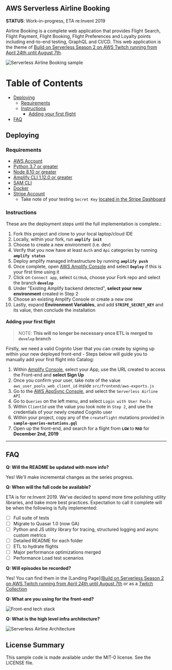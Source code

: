 ## AWS Serverless Airline Booking

**STATUS**: Work-in-progress, ETA re:Invent 2019

Airline Booking is a complete web application that provides Flight Search, Flight Payment, Flight Booking, Flight Preferences and Loyalty points including end-to-end testing, GraphQL and CI/CD. This web application is the theme of [Build on Serverless Season 2 on AWS Twitch running from April 24th until August 7th](https://pages.awscloud.com/GLOBAL-devstrategy-OE-BuildOnServerless-2019-reg-event.html).

![Serverless Airline Booking sample](./media/prototype-web.png)

Table of Contents
=================

* [Deploying](#Deploying)
    - [Requirements](#Requirements)
    - [Instructions](#Instructions)
        + [Adding your first flight](#Adding-your-first-flight)
* [FAQ](#FAQ)

## Deploying

### Requirements

* [AWS Account](https://aws.amazon.com/account/)
* [Python 3.7 or greater](https://realpython.com/installing-python/)
* [Node 8.10 or greater](https://nodejs.org/en/download/)
* [Amplify CLI 1.12.0 or greater](https://aws-amplify.github.io/docs/cli-toolchain/quickstart#quickstart)
* [SAM CLI](https://docs.aws.amazon.com/serverless-application-model/latest/developerguide/serverless-sam-cli-install.html)
* [Docker](https://docs.docker.com/install/)
* [Stripe Account](https://dashboard.stripe.com/register)
    - Take note of your testing `Secret Key` [located in the Stripe Dashboard](https://support.stripe.com/questions/locate-api-keys)

### Instructions

These are the deployment steps until the full implementation is complete.:

1) Fork this project and clone to your local laptop/cloud IDE
2) Locally, within your fork, run **`amplify init`**
3) Choose to create a new environment (i.e. dev)
4) Verify that you now have at least `Auth` and `Api` categories by running **`amplify status`**
5) Deploy amplify managed infrastructure by running **`amplify push`**
6) Once complete, open [AWS Amplify Console](https://eu-west-1.console.aws.amazon.com/amplify/home) and select **`Deploy`** if this is your first time using it
7) Click on `Connect app`, select `GitHub`, choose your Fork repo and select the branch **`develop`**
8) Under "Existing Amplify backend detected", **select your new environment** created in Step 2
9) Choose an existing Amplify Console or create a new one
10) Lastly, expand **Environment Variables**, and add **`STRIPE_SECRET_KEY`** and its value, then conclude the installation

#### Adding your first flight

> NOTE: **This will no longer be necessary once ETL is merged to `develop` branch**

Firstly, we need a valid Cognito User that you can create by signing up within your new deployed front-end - Steps below will guide you to manually add your first flight into Catalog:

1. Within [Amplify Console](https://eu-west-1.console.aws.amazon.com/amplify/home), select your App, use the URL created to access the Front-end and **select Sign Up**
2. Once you confirm your user, take note of the value `aws_user_pools_web_client_id` inside `src/frontend/aws-exports.js`
3. Go to the [AWS AppSync Console](https://eu-west-1.console.aws.amazon.com/appsync/home), and select the `Serverless Airline API`
4. Go to `Queries` on the left menu, and select `Login with User Pools`
5. Within `ClientId` use the value you took note in `Step 2`, and use the credentials of your newly created Cognito user
6. Within your project, copy any of the `createFlight` mutations provided in **`sample-queries-mutations.gql`**
7. Open up the front-end, and search for a flight from **`LGW`** to **`MAD`** for **December 2nd, 2019**

---

## FAQ

**Q: Will the README be updated with more info?**

Yes! We'll make incremental changes as the series progress.

**Q: When will the full code be available?**

ETA is for re:Invent 2019. We've decided to spend more time polishing utility libraries, and bake more best practices. Expectation to call it complete will be when the following is fully implemented:

* [ ] Full suite of tests
* [ ] Migrate to Quasar 1.0 (now GA)
* [ ] Python and JS utility library for tracing, structured logging and async custom metrics
* [ ] Detailed README for each folder
* [ ] ETL to hydrate flights
* [ ] Major performance optimizations merged
* [ ] Performance Load test scenarios

**Q: Will episodes be recorded?**

Yes! You can find them in the [Landing Page]([Build on Serverless Season 2 on AWS Twitch running from April 24th until August 7th](https://pages.awscloud.com/GLOBAL-devstrategy-OE-BuildOnServerless-2019-reg-event.html) or as a [Twitch Collection](https://www.twitch.tv/collections/2s5GEfNTuRXCeg)

**Q: What are you using for the front-end?**

![Front-end tech stack](./media/prototype-frontend.png)

**Q: What is the high level infra architecture?**

![Serverless Airline Architecture](./media/prototype-architecture.png)

## License Summary

This sample code is made available under the MIT-0 license. See the LICENSE file.


<!--mutation flight1 {-->
<!--    createFlight(input:{-->
<!--        departureDate: "2019-11-11T08:00+0000",-->
<!--        departureAirportCode: "LGW",-->
<!--        departureAirportName: "London Gatwick",-->
<!--        departureCity: "London",-->
<!--        departureLocale: "Europe/London",-->
<!--        arrivalDate: "2019-11-11T10:15+0000",-->
<!--        arrivalAirportCode: "MAD",-->
<!--        arrivalAirportName: "Madrid Barajas",-->
<!--        arrivalCity: "Madrid",-->
<!--        arrivalLocale: "Europe/Madrid",-->
<!--        ticketPrice: 100,-->
<!--        ticketCurrency: "EUR",-->
<!--        flightNumber: 1830,-->
<!--	seatAllocation: 10-->
<!--    }) {-->
<!--        id-->
<!--    }-->
<!--}-->

